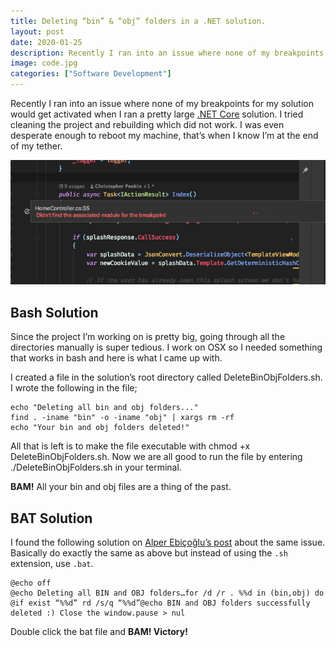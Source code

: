 ```yaml
---
title: Deleting “bin” & “obj” folders in a .NET solution.
layout: post
date: 2020-01-25
description: Recently I ran into an issue where none of my breakpoints for my solution would get activated when I ran a pretty large .NET Core solution.
image: code.jpg
categories: ["Software Development"]
---
```


Recently I ran into an issue where none of my breakpoints for my solution would get activated when I ran a pretty large [.NET Core](https://docs.microsoft.com/en-us/dotnet/core/) solution. I tried cleaning the project and rebuilding which did not work. I was even desperate enough to reboot my machine, that’s when I know I’m at the end of my tether.

![](/img/code1.jpg)

## Bash Solution

Since the project I’m working on is pretty big, going through all the directories manually is super tedious. I work on OSX so I needed something that works in bash and here is what I came up with.

I created a file in the solution’s root directory called DeleteBinObjFolders.sh. I wrote the following in the file;

```
echo "Deleting all bin and obj folders..."
find . -iname "bin" -o -iname "obj" | xargs rm -rf
echo "Your bin and obj folders deleted!"
```

All that is left is to make the file executable with chmod +x DeleteBinObjFolders.sh. Now we are all good to run the file by entering ./DeleteBinObjFolders.sh in your terminal.

**BAM!** All your bin and obj files are a thing of the past.

## BAT Solution

I found the following solution on [Alper Ebiçoğlu’s post](https://medium.com/volosoft/deleting-all-bin-obj-folders-in-a-solution-93e401372e69) about the same issue. Basically do exactly the same as above but instead of using the ```.sh``` extension, use ```.bat```.

```
@echo off
@echo Deleting all BIN and OBJ folders…for /d /r . %%d in (bin,obj) do @if exist “%%d” rd /s/q “%%d”@echo BIN and OBJ folders successfully deleted :) Close the window.pause > nul
```

Double click the bat file and **BAM! Victory!**